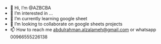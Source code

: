 - 👋 Hi, I’m @AZBCBA
- 👀 I’m interested in ...
- 🌱 I’m currently learning google sheet
- 💞️ I’m looking to collaborate on google sheets projects
- 📫 How to reach me abdulrahman.alzalameh@gmail.com or whatsapp 00966555226138

<!---
AZBCBA/AZBCBA is a ✨ special ✨ repository because its `README.md` (this file) appears on your GitHub profile.
You can click the Preview link to take a look at your changes.
--->
